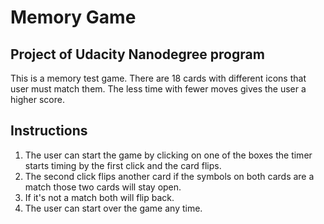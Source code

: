# Memory Game
## Project of Udacity Nanodegree program

This is a memory test game. There are 18 cards with different icons that user must match them. The less time with fewer moves gives the user a higher score.
## Instructions

1. The user can start the game by clicking on one of the boxes the timer starts timing by the first click and the card flips. 
2. The second click flips another card if the symbols on both cards are a match those two cards will stay open.
3. If it's not a match both will flip back. 
4. The user can start over the game any time.